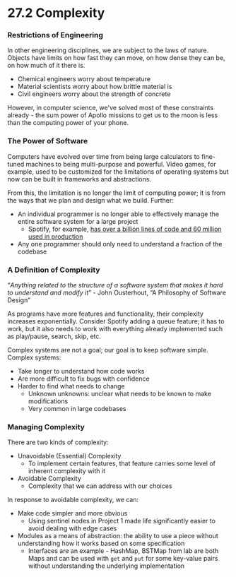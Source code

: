 # 27.2 Complexity

### Restrictions of Engineering

In other engineering disciplines, we are subject to the laws of nature. Objects have limits on how fast they can move, on how dense they can be, on how much of it there is.

* Chemical engineers worry about temperature
* Material scientists worry about how brittle material is
* Civil engineers worry about the strength of concrete

However, in computer science, we've solved most of these constraints already - the sum power of Apollo missions to get us to the moon is less than the computing power of your phone.

### The Power of Software

Computers have evolved over time from being large calculators to fine-tuned machines to being multi-purpose and powerful. Video games, for example, used to be customized for the limitations of operating systems but now can be built in frameworks and abstractions.

From this, the limitation is no longer the limit of computing power; it is from the ways that we plan and design what we build. Further:

* An individual programmer is no longer able to effectively manage the entire software system for a large project
  * Spotify, for example, [has over a billion lines of code and 60 million used in production](https://engineering.atspotify.com/2023/04/spotifys-shift-to-a-fleet-first-mindset-part-1/)
* Any one programmer should only need to understand a fraction of the codebase

### A Definition of Complexity

“_Anything related to the structure of a software system that makes it hard to understand and modify it_” - John Ousterhout, “A Philosophy of Software Design”

As programs have more features and functionality, their complexity increases exponentially. Consider Spotify adding a queue feature; it has to work, but it also needs to work with everything already implemented such as play/pause, search, skip, etc.&#x20;

Complex systems are not a goal; our goal is to keep software simple. Complex systems:

* Take longer to understand how code works
* Are more difficult to fix bugs with confidence
* Harder to find what needs to change
  * Unknown unknowns: unclear what needs to be known to make modifications
  * Very common in large codebases

### Managing Complexity

There are two kinds of complexity:

* Unavoidable (Essential) Complexity
  * To implement certain features, that feature carries some level of inherent complexity with it
* Avoidable Complexity
  * Complexity that we can address with our choices

In response to avoidable complexity, we can:

* Make code simpler and more obvious
  * Using sentinel nodes in Project 1 made life significantly easier to avoid dealing with edge cases
* Modules as a means of abstraction: the ability to use a piece without understanding how it works based on some specification
  * Interfaces are an example - HashMap, BSTMap from lab are both Maps and can be used with `get` and `put` for some key-value pairs without understanding the underlying implementation

